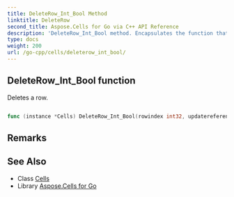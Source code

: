 ```yaml
---
title: DeleteRow_Int_Bool Method 
linktitle: DeleteRow
second_title: Aspose.Cells for Go via C++ API Reference
description: 'DeleteRow_Int_Bool method. Encapsulates the function that represents deleterow in Go.'
type: docs
weight: 200
url: /go-cpp/cells/deleterow_int_bool/
---
```


## DeleteRow_Int_Bool function

Deletes a row.

```go

func (instance *Cells) DeleteRow_Int_Bool(rowindex int32, updatereference bool)  error

```

## Remarks


## See Also

* Class [Cells](../)
* Library [Aspose.Cells for Go](../../)
